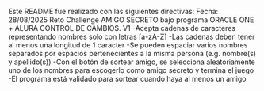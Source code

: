 Este README fue realizado con las siguientes directivas:
Fecha: 28/08/2025
Reto Challenge AMIGO SECRETO bajo programa ORACLE ONE + ALURA
CONTROL DE CAMBIOS.
V1
-Acepta cadenas de caracteres representando nombres solo con letras [a-zA-Z]
-Las cadenas deben tener al menos una longitud de 1 caracter
-Se pueden espaciar varios nombres separados por espacios pertenecientes a la misma persona (e.g. nombre(s) y apellido(s))
-Con el botón de sortear amigo, se selecciona aleatoriamente uno de los nombres para escogerlo como amigo secreto y termina el juego
-El programa está validado para sortear cuando haya al menos un amigo
